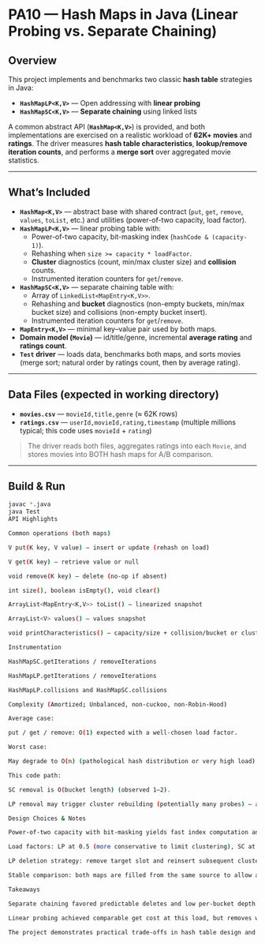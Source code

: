 # PA10 — Hash Maps in Java (Linear Probing vs. Separate Chaining)

## Overview
This project implements and benchmarks two classic **hash table** strategies in Java:

- **`HashMapLP<K,V>`** — Open addressing with **linear probing**  
- **`HashMapSC<K,V>`** — **Separate chaining** using linked lists

A common abstract API (**`HashMap<K,V>`**) is provided, and both implementations are exercised on a realistic workload of **62K+ movies** and **ratings**. The driver measures **hash table characteristics**, **lookup/remove iteration counts**, and performs a **merge sort** over aggregated movie statistics.

---

## What’s Included
- **`HashMap<K,V>`** — abstract base with shared contract (`put`, `get`, `remove`, `values`, `toList`, etc.) and utilities (power-of-two capacity, load factor).
- **`HashMapLP<K,V>`** — linear probing table with:
  - Power-of-two capacity, bit-masking index (`hashCode & (capacity-1)`).
  - Rehashing when `size >= capacity * loadFactor`.
  - **Cluster** diagnostics (count, min/max cluster size) and **collision** counts.
  - Instrumented iteration counters for `get`/`remove`.
- **`HashMapSC<K,V>`** — separate chaining table with:
  - Array of `LinkedList<MapEntry<K,V>>`.
  - Rehashing and **bucket** diagnostics (non-empty buckets, min/max bucket size) and collisions (non-empty bucket insert).
  - Instrumented iteration counters for `get`/`remove`.
- **`MapEntry<K,V>`** — minimal key–value pair used by both maps.
- **Domain model (`Movie`)** — id/title/genre, incremental **average rating** and **ratings count**.
- **`Test` driver** — loads data, benchmarks both maps, and sorts movies (merge sort; natural order by ratings count, then by average rating).

---

## Data Files (expected in working directory)
- **`movies.csv`** — `movieId,title,genre` (≈ 62K rows)  
- **`ratings.csv`** — `userId,movieId,rating,timestamp` (multiple millions typical; this code uses `movieId` + `rating`)

> The driver reads both files, aggregates ratings into each `Movie`, and stores movies into BOTH hash maps for A/B comparison.

---

## Build & Run
```bash
javac *.java
java Test
API Highlights

Common operations (both maps)

V put(K key, V value) — insert or update (rehash on load)

V get(K key) — retrieve value or null

void remove(K key) — delete (no-op if absent)

int size(), boolean isEmpty(), void clear()

ArrayList<MapEntry<K,V>> toList() — linearized snapshot

ArrayList<V> values() — values snapshot

void printCharacteristics() — capacity/size + collision/bucket or cluster stats

Instrumentation

HashMapSC.getIterations / removeIterations

HashMapLP.getIterations / removeIterations

HashMapLP.collisions and HashMapSC.collisions

Complexity (Amortized; Unbalanced, non-cuckoo, non-Robin-Hood)

Average case:

put / get / remove: O(1) expected with a well-chosen load factor.

Worst case:

May degrade to O(n) (pathological hash distribution or very high load).

This code path:

SC removal is O(bucket length) (observed 1–2).

LP removal may trigger cluster rebuilding (potentially many probes) — as reflected in iteration counts.

Design Choices & Notes

Power-of-two capacity with bit-masking yields fast index computation and smooth resizing.

Load factors: LP at 0.5 (more conservative to limit clustering), SC at 0.9 (higher cache of buckets; short chains observed).

LP deletion strategy: remove target slot and reinsert subsequent cluster entries to maintain probe correctness; this is simple and correct, but can be costly on large clusters.

Stable comparison: both maps are filled from the same source to allow apples-to-apples iteration and performance comparisons.

Takeaways

Separate chaining favored predictable deletes and low per-bucket depth on this dataset.

Linear probing achieved comparable get cost at this load, but removes were sensitive to cluster sizes.

The project demonstrates practical trade-offs in hash table design and showcases the full pipeline from abstract API → implementations → instrumented benchmarking → value-level analytics (sorted movie rankings).
